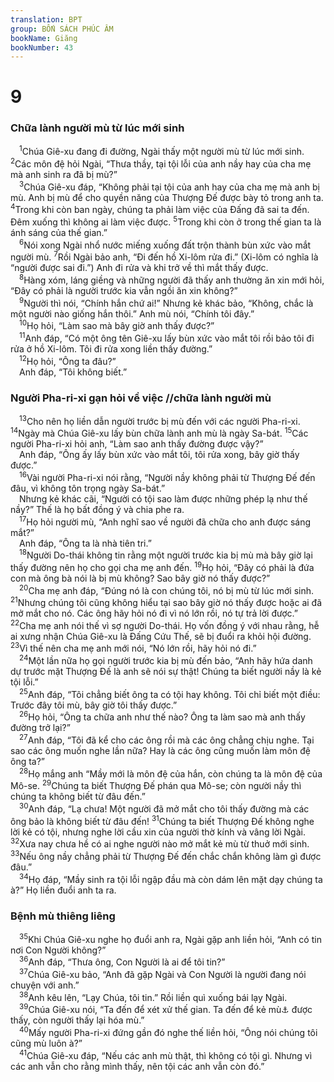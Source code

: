 ```yaml
---
translation: BPT
group: BỐN SÁCH PHÚC ÂM
bookName: Giăng 
bookNumber: 43
---
```


<div class="title"><h1>9</h1><h3>Chữa lành người mù từ lúc mới sinh</h3></div>
<span class="verse gi_9_1"> <sup>1</sup>Chúa Giê-xu đang đi đường, Ngài thấy một người mù từ lúc mới sinh.</span>
<span class="verse gi_9_2"><sup>2</sup>Các môn đệ hỏi Ngài, “Thưa thầy, tại tội lỗi của anh nầy hay của cha mẹ mà anh sinh ra đã bị mù?”<br/></span>
<span class="verse gi_9_3"> <sup>3</sup>Chúa Giê-xu đáp, “Không phải tại tội của anh hay của cha mẹ mà anh bị mù. Anh bị mù để cho quyền năng của Thượng Đế được bày tỏ trong anh ta.</span>
<span class="verse gi_9_4"><sup>4</sup>Trong khi còn ban ngày, chúng ta phải làm việc của Đấng đã sai ta đến. Đêm xuống thì không ai làm việc được.</span>
<span class="verse gi_9_5"><sup>5</sup>Trong khi còn ở trong thế gian ta là ánh sáng của thế gian.”<br/></span>
<span class="verse gi_9_6"> <sup>6</sup>Nói xong Ngài nhổ nước miếng xuống đất trộn thành bùn xức vào mắt người mù.</span>
<span class="verse gi_9_7"><sup>7</sup>Rồi Ngài bảo anh, “Đi đến hồ Xi-lôm rửa đi.” (Xi-lôm có nghĩa là “người được sai đi.”) Anh đi rửa và khi trở về thì mắt thấy được.<br/></span>
<span class="verse gi_9_8"> <sup>8</sup>Hàng xóm, láng giềng và những người đã thấy anh thường ăn xin mới hỏi, “Đây có phải là người trước kia vẫn ngồi ăn xin không?”<br/></span>
<span class="verse gi_9_9"> <sup>9</sup>Người thì nói, “Chính hắn chứ ai!” Nhưng kẻ khác bảo, “Không, chắc là một người nào giống hắn thôi.” Anh mù nói, “Chính tôi đây.”<br/></span>
<span class="verse gi_9_10"> <sup>10</sup>Họ hỏi, “Làm sao mà bây giờ anh thấy được?”<br/></span>
<span class="verse gi_9_11"> <sup>11</sup>Anh đáp, “Có một ông tên Giê-xu lấy bùn xức vào mắt tôi rồi bảo tôi đi rửa ở hồ Xi-lôm. Tôi đi rửa xong liền thấy đường.”<br/></span>
<span class="verse gi_9_12"> <sup>12</sup>Họ hỏi, “Ông ta đâu?”<br/> Anh đáp, “Tôi không biết.”<br/></span>
<div class="title"><h3>Người Pha-ri-xi gạn hỏi về việc //chữa lành người mù</h3></div>
<span class="verse gi_9_13"> <sup>13</sup>Cho nên họ liền dẫn người trước bị mù đến với các người Pha-ri-xi.</span>
<span class="verse gi_9_14"><sup>14</sup>Ngày mà Chúa Giê-xu lấy bùn chữa lành anh mù là ngày Sa-bát.</span>
<span class="verse gi_9_15"><sup>15</sup>Các người Pha-ri-xi hỏi anh, “Làm sao anh thấy đường được vậy?”<br/> Anh đáp, “Ông ấy lấy bùn xức vào mắt tôi, tôi rửa xong, bây giờ thấy được.”<br/></span>
<span class="verse gi_9_16"> <sup>16</sup>Vài người Pha-ri-xi nói rằng, “Người nầy không phải từ Thượng Đế đến đâu, vì không tôn trọng ngày Sa-bát.”<br/> Nhưng kẻ khác cãi, “Người có tội sao làm được những phép lạ như thế nầy?” Thế là họ bất đồng ý và chia phe ra.<br/></span>
<span class="verse gi_9_17"> <sup>17</sup>Họ hỏi người mù, “Anh nghĩ sao về người đã chữa cho anh được sáng mắt?”<br/> Anh đáp, “Ông ta là nhà tiên tri.”<br/></span>
<span class="verse gi_9_18"> <sup>18</sup>Người Do-thái không tin rằng một người trước kia bị mù mà bây giờ lại thấy đường nên họ cho gọi cha mẹ anh đến.</span>
<span class="verse gi_9_19"><sup>19</sup>Họ hỏi, “Đây có phải là đứa con mà ông bà nói là bị mù không? Sao bây giờ nó thấy được?”<br/></span>
<span class="verse gi_9_20"> <sup>20</sup>Cha mẹ anh đáp, “Đúng nó là con chúng tôi, nó bị mù từ lúc mới sinh.</span>
<span class="verse gi_9_21"><sup>21</sup>Nhưng chúng tôi cũng không hiểu tại sao bây giờ nó thấy được hoặc ai đã mở mắt cho nó. Các ông hãy hỏi nó đi vì nó lớn rồi, nó tự trả lời được.”</span>
<span class="verse gi_9_22"><sup>22</sup>Cha mẹ anh nói thế vì sợ người Do-thái. Họ vốn đồng ý với nhau rằng, hễ ai xưng nhận Chúa Giê-xu là Đấng Cứu Thế, sẽ bị đuổi ra khỏi hội đường.</span>
<span class="verse gi_9_23"><sup>23</sup>Vì thế nên cha mẹ anh mới nói, “Nó lớn rồi, hãy hỏi nó đi.”<br/></span>
<span class="verse gi_9_24"> <sup>24</sup>Một lần nữa họ gọi người trước kia bị mù đến bảo, “Anh hãy hứa danh dự trước mặt Thượng Đế là anh sẽ nói sự thật! Chúng ta biết người nầy là kẻ tội lỗi.”<br/></span>
<span class="verse gi_9_25"> <sup>25</sup>Anh đáp, “Tôi chẳng biết ông ta có tội hay không. Tôi chỉ biết một điều: Trước đây tôi mù, bây giờ tôi thấy được.”<br/></span>
<span class="verse gi_9_26"> <sup>26</sup>Họ hỏi, “Ông ta chữa anh như thế nào? Ông ta làm sao mà anh thấy đường trở lại?”<br/></span>
<span class="verse gi_9_27"> <sup>27</sup>Anh đáp, “Tôi đã kể cho các ông rồi mà các ông chẳng chịu nghe. Tại sao các ông muốn nghe lần nữa? Hay là các ông cũng muốn làm môn đệ ông ta?”<br/></span>
<span class="verse gi_9_28"> <sup>28</sup>Họ mắng anh “Mầy mới là môn đệ của hắn, còn chúng ta là môn đệ của Mô-se.</span>
<span class="verse gi_9_29"><sup>29</sup>Chúng ta biết Thượng Đế phán qua Mô-se; còn người nầy thì chúng ta không biết từ đâu đến.”<br/></span>
<span class="verse gi_9_30"> <sup>30</sup>Anh đáp, “Lạ chưa! Một người đã mở mắt cho tôi thấy đường mà các ông bảo là không biết từ đâu đến!</span>
<span class="verse gi_9_31"><sup>31</sup>Chúng ta biết Thượng Đế không nghe lời kẻ có tội, nhưng nghe lời cầu xin của người thờ kính và vâng lời Ngài.</span>
<span class="verse gi_9_32"><sup>32</sup>Xưa nay chưa hề có ai nghe người nào mở mắt kẻ mù từ thuở mới sinh.</span>
<span class="verse gi_9_33"><sup>33</sup>Nếu ông nầy chẳng phải từ Thượng Đế đến chắc chắn không làm gì được đâu.”<br/></span>
<span class="verse gi_9_34"> <sup>34</sup>Họ đáp, “Mầy sinh ra tội lỗi ngập đầu mà còn dám lên mặt dạy chúng ta à?” Họ liền đuổi anh ta ra.<br/></span>
<div class="title"><h3>Bệnh mù thiêng liêng</h3></div>
<span class="verse gi_9_35"> <sup>35</sup>Khi Chúa Giê-xu nghe họ đuổi anh ra, Ngài gặp anh liền hỏi, “Anh có tin nơi Con Người không?”<br/></span>
<span class="verse gi_9_36"> <sup>36</sup>Anh đáp, “Thưa ông, Con Người là ai để tôi tin?”<br/></span>
<span class="verse gi_9_37"> <sup>37</sup>Chúa Giê-xu bảo, “Anh đã gặp Ngài và Con Người là người đang nói chuyện với anh.”<br/></span>
<span class="verse gi_9_38"> <sup>38</sup>Anh kêu lên, “Lạy Chúa, tôi tin.” Rồi liền quì xuống bái lạy Ngài.<br/></span>
<span class="verse gi_9_39"> <sup>39</sup>Chúa Giê-xu nói, “Ta đến để xét xử thế gian. Ta đến để kẻ mù<a data-toggle="tooltip" data-placement="bottom" title="Chúa Giê-xu muốn nói những người mù thiêng liêng (không hiểu biết), không phải mù theo thể xác.">⚓</a> được thấy, còn người thấy lại hóa mù.”<br/></span>
<span class="verse gi_9_40"> <sup>40</sup>Mấy người Pha-ri-xi đứng gần đó nghe thế liền hỏi, “Ông nói chúng tôi cũng mù luôn à?”<br/></span>
<span class="verse gi_9_41"> <sup>41</sup>Chúa Giê-xu đáp, “Nếu các anh mù thật, thì không có tội gì. Nhưng vì các anh vẫn cho rằng mình thấy, nên tội các anh vẫn còn đó.”<br/></span>
